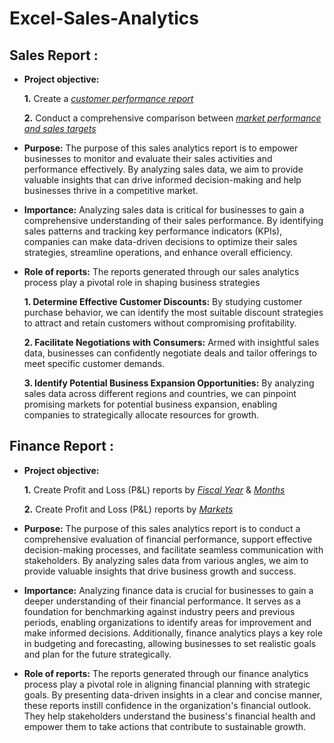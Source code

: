 # Excel-Sales-Analytics

## Sales Report :


- **Project objective:** 

    **1.** Create a _[customer performance report](https://github.com/mannemchand/Excel-Sales-Analytics/blob/main/Customer%20Performance%20Report.pdf)_ 

    **2.** Conduct a comprehensive comparison between _[market performance and sales targets](https://github.com/mannemchand/Excel-Sales-Analytics/blob/main/Market%20Performance%20vs%20Target%20Report.pdf)_

- **Purpose:** The purpose of this sales analytics report is to empower businesses to monitor and evaluate their sales activities and performance effectively. By analyzing sales data, we aim to provide valuable insights that can drive informed decision-making and help businesses thrive in a competitive market.

- **Importance:** Analyzing sales data is critical for businesses to gain a comprehensive understanding of their sales performance. By identifying sales patterns and tracking key performance indicators (KPIs), companies can make data-driven decisions to optimize their sales strategies, streamline operations, and enhance overall efficiency.

- **Role of reports:** The reports generated through our sales analytics process play a pivotal role in shaping business strategies

    **1. Determine Effective Customer Discounts:** By studying customer purchase behavior, we can identify the most suitable discount strategies to attract and retain customers without compromising profitability.

    **2. Facilitate Negotiations with Consumers:** Armed with insightful sales data, businesses can confidently negotiate deals and tailor offerings to meet specific customer demands.

    **3. Identify Potential Business Expansion Opportunities:** By analyzing sales data across different regions and countries, we can pinpoint promising markets for potential business expansion, enabling companies to strategically allocate resources for growth.

## Finance Report :

- **Project objective:** 

    **1.** Create Profit and Loss (P&L) reports by _[Fiscal Year](https://github.com/mannemchand/Excel-Sales-Analytics/blob/main/P%26L%20Statement%20by%20Fiscal%20Year.pdf)_ & _[Months](https://github.com/mannemchand/Excel-Sales-Analytics/blob/main/P%26L%20Statement%20by%20Months.pdf)_ 

   **2.** Create Profit and Loss (P&L) reports by _[Markets](https://github.com/mannemchand/Excel-Sales-Analytics/blob/main/P%26L%20Statement%20by%20Markets.pdf)_

- **Purpose:** The purpose of this sales analytics report is to conduct a comprehensive evaluation of financial performance, support effective decision-making processes, and facilitate seamless communication with stakeholders. By analyzing sales data from various angles, we aim to provide valuable insights that drive business growth and success.

- **Importance:** Analyzing finance data is crucial for businesses to gain a deeper understanding of their financial performance. It serves as a foundation for benchmarking against industry peers and previous periods, enabling organizations to identify areas for improvement and make informed decisions. Additionally, finance analytics plays a key role in budgeting and forecasting, allowing businesses to set realistic goals and plan for the future strategically.

- **Role of reports:** The reports generated through our finance analytics process play a pivotal role in aligning financial planning with strategic goals. By presenting data-driven insights in a clear and concise manner, these reports instill confidence in the organization's financial outlook. They help stakeholders understand the business's financial health and empower them to take actions that contribute to sustainable growth.
